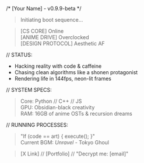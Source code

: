 /* [Your Name] - v0.9.9-beta */
> Initiating boot sequence...

> [CS CORE] Online  
> [ANIME DRIVE] Overclocked  
> [DESIGN PROTOCOL] Aesthetic AF  

// STATUS:  
- Hacking reality with code & caffeine  
- Chasing clean algorithms like a shonen protagonist  
- Rendering life in 144fps, neon-lit frames  

// SYSTEM SPECS:  
> Core: Python // C++ // JS  
> GPU: Obsidian-black creativity  
> RAM: 16GB of anime OSTs & recursion dreams  

// RUNNING PROCESSES:  
> "If (code == art) { execute(); }"  
> Current BGM: *Unravel* - Tokyo Ghoul  

> [X Link] // [Portfolio] // "Decrypt me: [email]"
